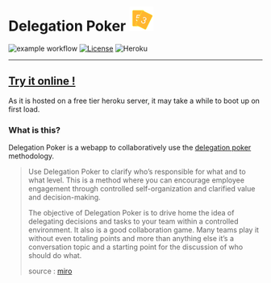 

# Delegation Poker ![](src/main/resources/static/img/logo-48.png)

![example workflow](https://github.com/MKrabs/delegation--poker/actions/workflows/build-and-test.yml/badge.svg)
[![License](https://img.shields.io/badge/License-Apache%202.0-blue.svg)](https://github.com/MKrabs/delegation--poker/blob/main/LICENSE.txt)
![Heroku](https://heroku-badge.herokuapp.com/?app=delegation--poker)

---

## [Try it online !](https://delegation--poker.herokuapp.com/)

As it is hosted on a free tier heroku server, it may take a while to boot up on first load.

### What is this?

Delegation Poker is a webapp to collaboratively use the [delegation poker](https://t2informatik.de/wissen-kompakt/delegation-poker/) methodology.

> Use Delegation Poker to clarify who’s responsible for what and to what level. This is a method where you can encourage employee engagement through controlled self-organization and clarified value and decision-making.
>
> The objective of Delegation Poker is to drive home the idea of delegating decisions and tasks to your team within a controlled environment. It also is a good collaboration game. Many teams play it without even totaling points and more than anything else it’s a conversation topic and a starting point for the discussion of who should do what.
> 
> source : [miro](https://miro.com/miroverse/delegation-poker/)
